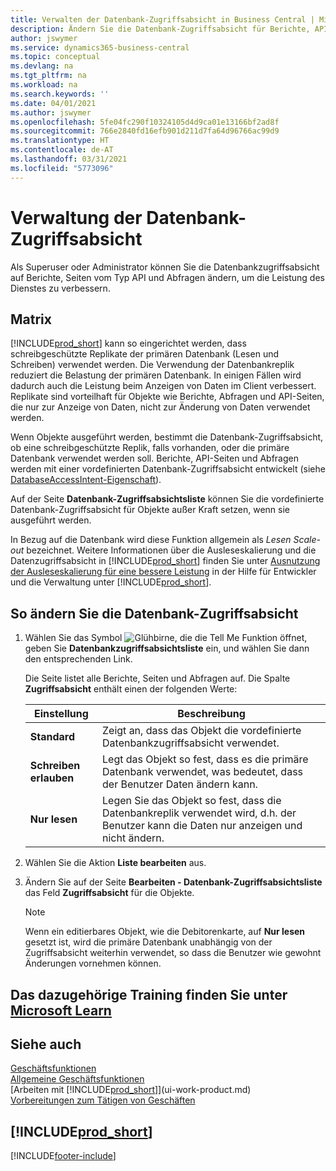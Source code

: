 ```yaml
---
title: Verwalten der Datenbank-Zugriffsabsicht in Business Central | Microsoft Docs
description: Ändern Sie die Datenbank-Zugriffsabsicht für Berichte, API-Seiten und Abfragen.
author: jswymer
ms.service: dynamics365-business-central
ms.topic: conceptual
ms.devlang: na
ms.tgt_pltfrm: na
ms.workload: na
ms.search.keywords: ''
ms.date: 04/01/2021
ms.author: jswymer
ms.openlocfilehash: 5fe04fc290f10324105d4d9ca01e13166bf2ad8f
ms.sourcegitcommit: 766e2840fd16efb901d211d7fa64d96766ac99d9
ms.translationtype: HT
ms.contentlocale: de-AT
ms.lasthandoff: 03/31/2021
ms.locfileid: "5773096"
---
```

# <a name="managing-database-access-intent"></a>Verwaltung der Datenbank-Zugriffsabsicht 

Als Superuser oder Administrator können Sie die Datenbankzugriffsabsicht auf Berichte, Seiten vom Typ API und Abfragen ändern, um die Leistung des Dienstes zu verbessern.

## <a name="overview"></a>Matrix

[!INCLUDE[prod_short](includes/prod_short.md)] kann so eingerichtet werden, dass schreibgeschützte Replikate der primären Datenbank (Lesen und Schreiben) verwendet werden. Die Verwendung der Datenbankreplik reduziert die Belastung der primären Datenbank. In einigen Fällen wird dadurch auch die Leistung beim Anzeigen von Daten im Client verbessert. Replikate sind vorteilhaft für Objekte wie Berichte, Abfragen und API-Seiten, die nur zur Anzeige von Daten, nicht zur Änderung von Daten verwendet werden.

Wenn Objekte ausgeführt werden, bestimmt die Datenbank-Zugriffsabsicht, ob eine schreibgeschützte Replik, falls vorhanden, oder die primäre Datenbank verwendet werden soll. Berichte, API-Seiten und Abfragen werden mit einer vordefinierten Datenbank-Zugriffsabsicht entwickelt (siehe [DatabaseAccessIntent-Eigenschaft](/dynamics365/business-central/dev-itpro/developer/properties/devenv-dataaccessintent-property)).

Auf der Seite **Datenbank-Zugriffsabsichtsliste** können Sie die vordefinierte Datenbank-Zugriffsabsicht für Objekte außer Kraft setzen, wenn sie ausgeführt werden.

In Bezug auf die Datenbank wird diese Funktion allgemein als *Lesen Scale-out* bezeichnet. Weitere Informationen über die Ausleseskalierung und die Datenzugriffsabsicht in [!INCLUDE[prod_short](includes/prod_short.md)] finden Sie unter [Ausnutzung der Ausleseskalierung für eine bessere Leistung](/dynamics365/business-central/dev-itpro/administration/database-read-scale-out-overview) in der Hilfe für Entwickler und die Verwaltung unter [!INCLUDE[prod_short](includes/prod_short.md)].

## <a name="to-change-the-database-access-intent"></a>So ändern Sie die Datenbank-Zugriffsabsicht

1. Wählen Sie das Symbol ![Glühbirne, die die Tell Me Funktion öffnet](media/ui-search/search_small.png "Tell me-Funktion"), geben Sie **Datenbankzugriffsabsichtsliste** ein, und wählen Sie dann den entsprechenden Link.

    Die Seite listet alle Berichte, Seiten und Abfragen auf. Die Spalte **Zugriffsabsicht** enthält einen der folgenden Werte:

    |**Einstellung**|**Beschreibung**|  
    |------------|-------------|  
    |**Standard**|Zeigt an, dass das Objekt die vordefinierte Datenbankzugriffsabsicht verwendet.|
    |**Schreiben erlauben**|Legt das Objekt so fest, dass es die primäre Datenbank verwendet, was bedeutet, dass der Benutzer Daten ändern kann.|
    |**Nur lesen**|Legen Sie das Objekt so fest, dass die Datenbankreplik verwendet wird, d.h. der Benutzer kann die Daten nur anzeigen und nicht ändern.|

2. Wählen Sie die Aktion **Liste bearbeiten** aus.

3. Ändern Sie auf der Seite **Bearbeiten - Datenbank-Zugriffsabsichtsliste** das Feld **Zugriffsabsicht** für die Objekte.

    > [!NOTE]
    > Wenn ein editierbares Objekt, wie die Debitorenkarte, auf **Nur lesen** gesetzt ist, wird die primäre Datenbank unabhängig von der Zugriffsabsicht weiterhin verwendet, so dass die Benutzer wie gewohnt Änderungen vornehmen können.

## <a name="see-related-training-at-microsoft-learn"></a>Das dazugehörige Training finden Sie unter [Microsoft Learn](/learn/paths/deploy-configure-dynamics-365-business-central/)

## <a name="see-also"></a>Siehe auch
[Geschäftsfunktionen](across-business-functionality.md)  
[Allgemeine Geschäftsfunktionen](ui-across-business-areas.md)  
[Arbeiten mit [!INCLUDE[prod_short](includes/prod_short.md)]](ui-work-product.md)  
[Vorbereitungen zum Tätigen von Geschäften](ui-get-ready-business.md)    

## [!INCLUDE[prod_short](includes/free_trial_md.md)]  


[!INCLUDE[footer-include](includes/footer-banner.md)]